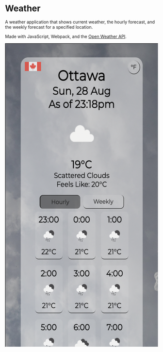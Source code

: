 # Weather

A weather application that shows current weather, the hourly forecast, and the weekly forecast for a specified location.

Made with JavaScript, Webpack, and the [Open Weather API](https://openweathermap.org/api).

<img src='./preview.png' alt='preview' height='1000px' />
